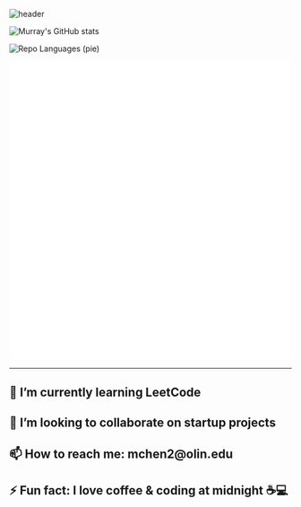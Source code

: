 ![header](https://capsule-render.vercel.app/api?type=waving&height=200&text=PolarisMurray&fontAlign=50&color=gradient&animation=twinkling&section=header)

![Murray's GitHub stats](https://github-readme-stats.vercel.app/api?username=PolarisMurray&show_icons=true&rank_icon=github&hide_title=true&hide_border=true&include_all_commits=true&bg_color=45,ff9a9e,fecfef,90f9c4,57e5ff,ffd1ff&text_color=000)

<!-- 语言饼图（按仓库） -->
![Repo Languages (pie)](http://github-profile-summary-cards.vercel.app/api/cards/repos-per-language?username=PolarisMurray&theme=github)

![Metrics](./metrics.svg?v=1)

---

<h2>🌱 I’m currently learning LeetCode</h2>
<h2>👯 I’m looking to collaborate on startup projects</h2>
<h2>📫 How to reach me: mchen2@olin.edu</h2>
<h2>⚡ Fun fact: I love coffee & coding at midnight ☕💻</h2>
